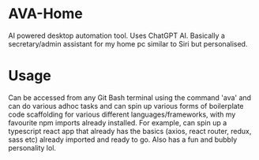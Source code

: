 # AVA-Home
AI powered desktop automation tool. Uses ChatGPT AI. Basically a secretary/admin assistant for my home pc similar to Siri but personalised. 

# Usage
Can be accessed from any Git Bash terminal using the command 'ava' and can do various adhoc tasks and can spin up various forms of boilerplate code scaffolding for various different languages/frameworks, with my favourite npm imports already installed. For example, can spin up a typescript react app that already has the basics (axios, react router, redux, sass etc) already imported and ready to go. Also has a fun and bubbly personality lol.
